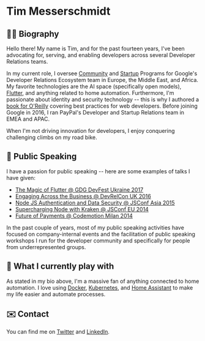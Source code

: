 # Tim Messerschmidt


## 👨‍💻 Biography

Hello there! My name is Tim, and for the past fourteen years, I've been advocating for, serving, and enabling developers across several Developer Relations teams.

In my current role, I oversee [Community](https://developers.google.com/community) and [Startup](https://startup.google.com/accelerator/) Programs for Google's Developer Relations Ecosystem team in Europe, the Middle East, and Africa. My favorite technologies are the AI space (specifically open models), [Flutter](https://github.com/flutter), and anything related to home automation. Furthermore, I'm passionate about identity and security technology -- this is why I authored a [book for O'Reilly](http://shop.oreilly.com/product/0636920044376.do) covering best practices for web developers. Before joining Google in 2016, I ran PayPal's Developer and Startup Relations team in EMEA and APAC.

When I'm not driving innovation for developers, I enjoy conquering challenging climbs on my road bike.

## 🎤 Public Speaking

I have a passion for public speaking -- here are some examples of talks I have given:

- [The Magic of Flutter @ GDG DevFest Ukraine 2017](https://youtu.be/0IY6J5baAj8)
- [Engaging Across the Business @ DevRelCon UK 2016](https://youtu.be/7HYIuEm5_cg)
- [Node JS Authentication and Data Security @ JSConf Asia 2015](https://youtu.be/a8zYmRmtss0)
- [Supercharging Node with Kraken @ JSConf EU 2014](https://youtu.be/gKebfQH8aXU)
- [Future of Payments @ Codemotion Milan 2014](https://youtu.be/6YeYSpZ4Ukw)

In the past couple of years, most of my public speaking activities have focused on company-internal events and the facilitation of public speaking workshops I run for the developer community and specifically for people from underrepresented groups.

## 🤖 What I currently play with

As stated in my bio above, I'm a massive fan of anything connected to home automation. I love using [Docker](https://github.com/docker), [Kubernetes](https://github.com/kubernetes/kubernetes), and [Home Assistant](https://github.com/home-assistant/core) to make my life easier and automate processes.

## ✉️ Contact

You can find me on [Twitter](https://twitter.com/seraandroid) and [LinkedIn](https://www.linkedin.com/in/timmesserschmidt/).
